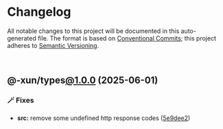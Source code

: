 # Changelog

All notable changes to this project will be documented in this auto-generated
file. The format is based on [Conventional Commits][1];
this project adheres to [Semantic Versioning][2].

<br />

## @-xun/types[@1.0.0][3] (2025-06-01)

### 🪄 Fixes

- **src:** remove some undefined http response codes ([5e9dee2][4])

[1]: https://conventionalcommits.org
[2]: https://semver.org
[3]: https://github.com/Xunnamius/typescript-utils/compare/@-xun/types@0.0.0-init...@-xun/types@1.0.0
[4]: https://github.com/Xunnamius/typescript-utils/commit/5e9dee267a428e6a14198d476dd47956f428e67b
